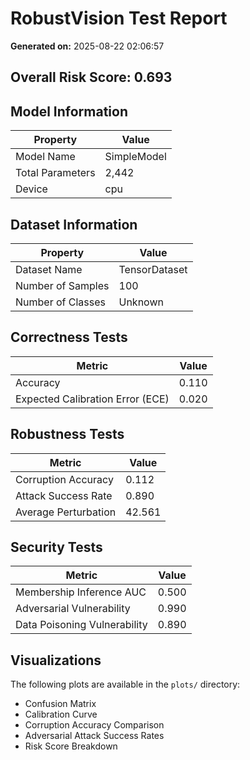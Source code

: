 # RobustVision Test Report

**Generated on:** 2025-08-22 02:06:57

## Overall Risk Score: 0.693

## Model Information

| Property | Value |
|----------|-------|
| Model Name | SimpleModel |
| Total Parameters | 2,442 |
| Device | cpu |

## Dataset Information

| Property | Value |
|----------|-------|
| Dataset Name | TensorDataset |
| Number of Samples | 100 |
| Number of Classes | Unknown |


## Correctness Tests

| Metric | Value |
|--------|-------|
| Accuracy | 0.110 |
| Expected Calibration Error (ECE) | 0.020 |


## Robustness Tests

| Metric | Value |
|--------|-------|
| Corruption Accuracy | 0.112 |
| Attack Success Rate | 0.890 |
| Average Perturbation | 42.561 |


## Security Tests

| Metric | Value |
|--------|-------|
| Membership Inference AUC | 0.500 |
| Adversarial Vulnerability | 0.990 |
| Data Poisoning Vulnerability | 0.890 |



## Visualizations

The following plots are available in the `plots/` directory:

- Confusion Matrix
- Calibration Curve  
- Corruption Accuracy Comparison
- Adversarial Attack Success Rates
- Risk Score Breakdown

